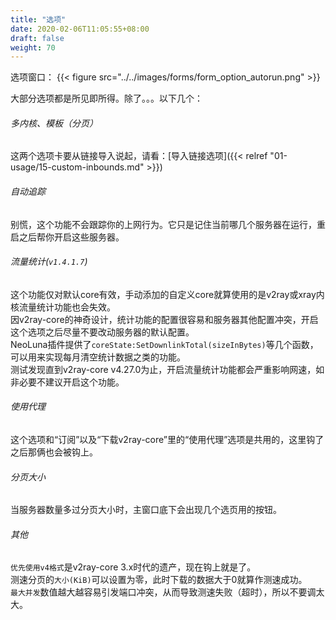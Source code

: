 ```yaml
---
title: "选项"
date: 2020-02-06T11:05:55+08:00
draft: false
weight: 70
---
```


选项窗口：
{{< figure src="../../images/forms/form_option_autorun.png" >}}

大部分选项都是所见即所得。除了。。。以下几个： 

###### 多内核、模板（分页）
这两个选项卡要从链接导入说起，请看：[导入链接选项]({{< relref "01-usage/15-custom-inbounds.md" >}})  

###### 自动追踪
别慌，这个功能不会跟踪你的上网行为。它只是记住当前哪几个服务器在运行，重启之后帮你开启这些服务器。  

###### 流量统计(`v1.4.1.7`)
这个功能仅对默认core有效，手动添加的自定义core就算使用的是v2ray或xray内核流量统计功能也会失效。  
因v2ray-core的神奇设计，统计功能的配置很容易和服务器其他配置冲突，开启这个选项之后尽量不要改动服务器的默认配置。  
NeoLuna插件提供了`coreState:SetDownlinkTotal(sizeInBytes)`等几个函数，可以用来实现每月清空统计数据之类的功能。  
测试发现直到v2ray-core v4.27.0为止，开启流量统计功能都会严重影响网速，如非必要不建议开启这个功能。  

###### 使用代理
这个选项和“订阅”以及“下载v2ray-core”里的“使用代理”选项是共用的，这里钩了之后那俩也会被钩上。  

###### 分页大小
当服务器数量多过分页大小时，主窗口底下会出现几个选页用的按钮。  

###### 其他
`优先使用v4格式`是v2ray-core 3.x时代的遗产，现在钩上就是了。  
测速分页的`大小(KiB)`可以设置为零，此时下载的数据大于0就算作测速成功。  
`最大并发`数值越大越容易引发端口冲突，从而导致测速失败（超时），所以不要调太大。  